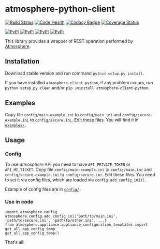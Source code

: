 # atmosphere-python-client

[![Build Status](https://travis-ci.org/dice-cyfronet/atmosphere-python-client.svg?branch=master)](https://travis-ci.org/dice-cyfronet/atmosphere-python-client)
[![Code Health](https://landscape.io/github/dice-cyfronet/atmosphere-python-client/master/landscape.svg?style=flat)](https://landscape.io/github/dice-cyfronet/atmosphere-python-client/master)
[![Codacy Badge](https://www.codacy.com/project/badge/d90b929be42e4593a4ec6bfcc811cd44?style=flat)](https://www.codacy.com/public/pawel/atmosphere-python-client)
[![Coverage Status](https://coveralls.io/repos/dice-cyfronet/atmosphere-python-client/badge.svg)](https://coveralls.io/r/dice-cyfronet/atmosphere-python-client)

[![PyPI](https://img.shields.io/pypi/l/atmosphere-python-client.svg)](https://pypi.python.org/pypi/atmosphere-python-client)
[![PyPI](https://img.shields.io/pypi/pyversions/atmosphere-python-client.svg)](https://pypi.python.org/pypi/atmosphere-python-client)
[![PyPI](https://img.shields.io/pypi/implementation/atmosphere-python-client.svg)](https://pypi.python.org/pypi/atmosphere-python-client)
[![PyPI](https://img.shields.io/pypi/status/atmosphere-python-client.svg)](https://pypi.python.org/pypi/atmosphere-python-client)

This library provides a wrapper of REST operation performed by [Atmosphere](https://github.com/dice-cyfronet/atmosphere).

## Installation

Download stable version and run command `python setup.py install`.

If you have installed `atmosphere-client-python`, if any problem occurs, run
`python setup.py clean` and/or `pip uninstall atmosphere-client-python`.

## Examples

Copy file `config/main-example.ini` to `config/main.ini` and
`config/secure-example.ini` to `config/secure.ini`. Edit these files.
You will find it in [`examples/`](examples/).

## Usage

### Config

To use *atmosphere* API you need to have `API_PRIVATE_TOKEN` or `API_MI_TICKET`.
Copy file `config/main-example.ini` to `config/main.ini` and
`config/secure-example.ini` to `config/secure.ini`. Edit these files.
You need to set it via config files, which are loaded via `config.add_config_ini()`.

Example of config files are in [`config/`](config/).

### Use in code

    import atmosphere.config
    atmosphere.config.add_config_ini('path/to/main.ini', 'path/to/secure.ini', 'path/to/other.ini', ...)
    from atmosphere.appliance.appliance_configuration_templates import get_all_app_config_temp
    get_all_app_config_temp()

That's all!
